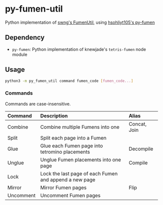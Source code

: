 # py-fumen-util
Python implementation of [swng's FumenUtil](https://github.com/swng/FumenUtil), using [hsohliyt105's py-fumen](https://github.com/hsohliyt105/py-fumen)

## Dependency
- `py-fumen`: Python implementation of knewjade's `tetris-fumen` node module

## Usage

```bash
python3 -m py_fumen_util command fumen_code [fumen_code...]
```

### Commands

Commands are case-insensitive.

|Command|Description|Alias|
|:-|:-|:-|
|Combine|Combine multiple Fumens into one|Concat, Join|
|Split|Split each page into a Fumen||
|Glue|Glue each Fumen page into tetromino placements|Decompile|
|Unglue|Unglue Fumen placements into one page|Compile|
|Lock|Lock the last page of each Fumen and append a new page||
|Mirror|Mirror Fumen pages|Flip|
|Uncomment|Uncomment Fumen pages||
